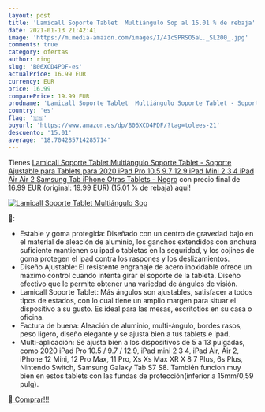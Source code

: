 ```yaml
---
layout: post
title: 'Lamicall Soporte Tablet  Multiángulo Sop al 15.01 % de rebaja'
date: 2021-01-13 21:42:41
image: 'https://m.media-amazon.com/images/I/41cSPRSO5aL._SL200_.jpg'
comments: true
category: ofertas
author: ring
slug: 'B06XCD4PDF-es'
actualPrice: 16.99 EUR
currency: EUR
price: 16.99
comparePrice: 19.99 EUR
prodname: 'Lamicall Soporte Tablet  Multiángulo Soporte Tablet - Soporte Ajustable para Tablets para 2020 iPad Pro 10.5  9.7  12.9  iPad Mini 2 3 4  iPad Air  Air 2  Samsung Tab  iPhone  Otras Tablets - Negro'
country: 'es'
flag: '🇪🇸'
buyurl: 'https://www.amazon.es/dp/B06XCD4PDF/?tag=tolees-21'
descuento: '15.01'
average: '18.704285714285714'
---
```


Tienes [Lamicall Soporte Tablet  Multiángulo Soporte Tablet - Soporte Ajustable para Tablets para 2020 iPad Pro 10.5  9.7  12.9  iPad Mini 2 3 4  iPad Air  Air 2  Samsung Tab  iPhone  Otras Tablets - Negro](https://www.amazon.es/dp/B06XCD4PDF/?tag=tolees-21) con precio final de  16.99 EUR (original: 19.99 EUR) (15.01 %  de rebaja) aqui!

[![Lamicall Soporte Tablet  Multiángulo Sop](https://m.media-amazon.com/images/I/41cSPRSO5aL._SL200_.jpg)](https://www.amazon.es/dp/B06XCD4PDF/?tag=tolees-21)

🔎:

- Estable y goma protegida: Diseñado con un centro de gravedad bajo en el material de aleación de aluminio, los ganchos extendidos con anchura suficiente mantienen su ipad o tabletas en la seguridad, y los cojines de goma protegen el ipad contra los raspones y los deslizamientos.
- Diseño Ajustable: El resistente engranaje de acero inoxidable ofrece un máximo control cuando intenta girar el soporte de la tableta. Diseño efectivo que le permite obtener una variedad de ángulos de visión.
- Lamicall Soporte Tablet: Más ángulos son ajustables, satisfacer a todos tipos de estados, con lo cual tiene un amplio margen para situar el dispositivo a su gusto. Es ideal para las mesas, escritotios en su casa o oficina.
- Factura de buena: Aleación de aluminio, multi-ángulo, bordes rasos, peso ligero, diseño elegante y se ajusta bien a tus tablets e ipad.
- Multi-aplicación: Se ajusta bien a los dispositivos de 5 a 13 pulgadas, como 2020 iPad Pro 10.5 / 9.7 / 12.9, iPad mini 2 3 4, iPad Air, Air 2, iPhone 12 Mini, 12 Pro Max, 11 Pro, Xs Xs Max XR X 8 7 Plus, 6s Plus, Nintendo Switch, Samsung Galaxy Tab S7 S8. También funcion muy bien en estos tablets con las fundas de protección(inferior a 15mm/0,59 pulg).

[🛒 Comprar!!!](https://www.amazon.es/dp/B06XCD4PDF/?tag=tolees-21)

